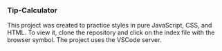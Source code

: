 <h3>Tip-Calculator</h3>

<p>This project was created to practice styles in pure JavaScript, CSS, and HTML. To view it, clone the repository and click on the index file with the browser symbol. The project uses the VSCode server.</p>

